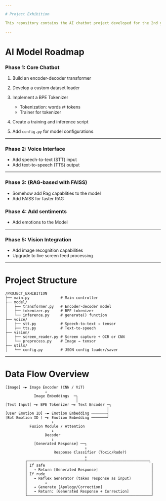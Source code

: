 ```yaml
---

# Project Exhibition

This repository contains the AI chatbot project developed for the 2nd year exhibition.

---
```


# AI Model Roadmap

### **Phase 1: Core Chatbot**

1. Build an encoder-decoder transformer
2. Develop a custom dataset loader
3. Implement a BPE Tokenizer

   * Tokenization: words ⇄ tokens
   * Trainer for tokenizer
4. Create a training and inference script
5. Add `config.py` for model configurations

---

### **Phase 2: Voice Interface**

* Add speech-to-text (STT) input
* Add text-to-speech (TTS) output

---
### **Phase 3: (RAG-based with FAISS)**
* Somehow add Rag capablities to the model
* Add FAISS for faster RAG

### **Phase 4: Add sentiments**
* Add emotions to the Model
---
### **Phase 5: Vision Integration**

* Add image recognition capabilities
* Upgrade to live screen feed processing

---

# Project Structure

```
/PROJECT_EXHIBITION
├── main.py              # Main controller
├── model/
│   ├── transformer.py   # Encoder-decoder model
│   ├── tokenizer.py     # BPE tokenizer
│   └── inference.py     # generate() function
├── voice/
│   ├── stt.py           # Speech-to-text → tensor
│   ├── tts.py           # Text-to-speech
├── vision/
│   ├── screen_reader.py # Screen capture + OCR or CNN
│   └── preprocess.py    # Image → tensor
├── utils/
│   └── config.py        # JSON config loader/saver
```

---

# Data Flow Overview

```
[Image] ─► Image Encoder (CNN / ViT)
                  ↓
             Image Embeddings  ─┐
                                │
[Text Input] ─► BPE Tokenizer ─► Text Encoder ─┐
                                              │
[User Emotion ID] ─► Emotion Embedding ───────┤
[Bot Emotion ID ] ─► Emotion Embedding ───────┘
                     ↓
           Fusion Module / Attention
                     ↓
                  Decoder
                     ↓
             [Generated Response] ──┐
                                    ↓
                      Response Classifier (Toxic/Rude?)
                                    ↓
         ┌──────────────────────────┴────────────────────────────┐
         │ If safe                                                │
         │   → Return [Generated Response]                        │
         │ If rude                                                │
         │   → Reflex Generator (takes response as input)         │
         │        ↓                                               │
         │   → Generate [Apology/Correction]                      │
         │   → Return: [Generated Response + Correction]          │
         └────────────────────────────────────────────────────────┘

```

